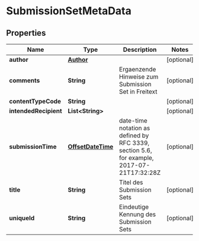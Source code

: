 

# SubmissionSetMetaData

## Properties

Name | Type | Description | Notes
------------ | ------------- | ------------- | -------------
**author** | [**Author**](Author.md) |  |  [optional]
**comments** | **String** | Ergaenzende Hinweise zum Submission Set in Freitext |  [optional]
**contentTypeCode** | **String** |  |  [optional]
**intendedRecipient** | **List&lt;String&gt;** |  |  [optional]
**submissionTime** | [**OffsetDateTime**](OffsetDateTime.md) | date-time notation as defined by RFC 3339, section 5.6, for example, 2017-07-21T17:32:28Z |  [optional]
**title** | **String** | Titel des Submission Sets |  [optional]
**uniqueId** | **String** | Eindeutige Kennung des Submission Sets |  [optional]



